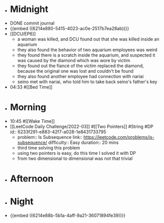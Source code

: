 - # Midnight
- DONE commit journal
- {{embed ((6214e880-5415-4023-ac0e-2517b7ea28ab))}}
- [[DCU/EP6]]
	- a woman was killed, and DCU found out that she was killed inside an aquarium
	- they also found the behavior of two aquarium employees was weird
	- they found there is a scratch inside the aquarium, and suspected it was caused by the diamond which was wore by victim
	- they found out the fiancé of the victim replaced the diamond, because the original one was lost and couldn't be found
	- they also found another employee had connection with nariai
	- seino met with nariai, who told him to take back seino's father's key
- 04:33 #[[Bed Time]]
- # Morning
- 10:45 #[[Wake Time]]
- [[LeetCode Daily Challenge/2022-03]] #[[Two Pointers]] #String #DP
  id:: 6233f291-e883-42f7-a028-1e8431733795
	- problem:: Is Subsequence
	  link:: https://leetcode.com/problems/is-subsequence/
	  difficulty:: Easy
	  duration:: 20 mins
	- third time solving this problem
	- using two pointers is easy, do this time I solved it with DP
	- from two dimensional to dimensional was not that trivial
- # Afternoon
- # Night
- {{embed ((6214e88b-5b1a-4aff-9a21-36071894fe39))}}